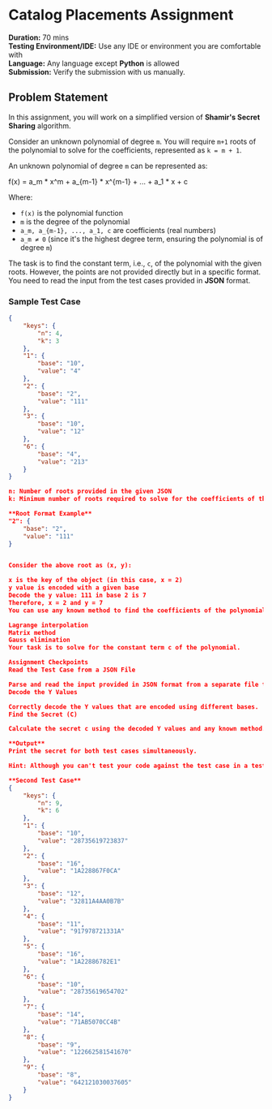 # Catalog Placements Assignment

**Duration:** 70 mins  
**Testing Environment/IDE:** Use any IDE or environment you are comfortable with  
**Language:** Any language except **Python** is allowed  
**Submission:** Verify the submission with us manually.

## Problem Statement

In this assignment, you will work on a simplified version of **Shamir's Secret Sharing** algorithm.

Consider an unknown polynomial of degree `m`. You will require `m+1` roots of the polynomial to solve for the coefficients, represented as `k = m + 1`.

An unknown polynomial of degree `m` can be represented as:


f(x) = a_m * x^m + a_{m-1} * x^{m-1} + ... + a_1 * x + c


Where:
- `f(x)` is the polynomial function
- `m` is the degree of the polynomial
- `a_m, a_{m-1}, ..., a_1, c` are coefficients (real numbers)
- `a_m ≠ 0` (since it's the highest degree term, ensuring the polynomial is of degree `m`)

The task is to find the constant term, i.e., `c`, of the polynomial with the given roots. However, the points are not provided directly but in a specific format. You need to read the input from the test cases provided in **JSON** format.

### Sample Test Case

```json
{
    "keys": {
        "n": 4,
        "k": 3
    },
    "1": {
        "base": "10",
        "value": "4"
    },
    "2": {
        "base": "2",
        "value": "111"
    },
    "3": {
        "base": "10",
        "value": "12"
    },
    "6": {
        "base": "4",
        "value": "213"
    }
}

n: Number of roots provided in the given JSON
k: Minimum number of roots required to solve for the coefficients of the polynomial (k = m + 1, where m is the degree of the polynomial)

**Root Format Example**
"2": {
    "base": "2",
    "value": "111"
}


Consider the above root as (x, y):

x is the key of the object (in this case, x = 2)
y value is encoded with a given base
Decode the y value: 111 in base 2 is 7
Therefore, x = 2 and y = 7
You can use any known method to find the coefficients of the polynomial, such as:

Lagrange interpolation
Matrix method
Gauss elimination
Your task is to solve for the constant term c of the polynomial.

Assignment Checkpoints
Read the Test Case from a JSON File

Parse and read the input provided in JSON format from a separate file that contains a series of polynomial roots.
Decode the Y Values

Correctly decode the Y values that are encoded using different bases.
Find the Secret (C)

Calculate the secret c using the decoded Y values and any known method.

**Output**
Print the secret for both test cases simultaneously.

Hint: Although you can't test your code against the test case in a testing environment, you can double-check it manually by solving the polynomial on paper and comparing the outputs.

**Second Test Case**
{
    "keys": {
        "n": 9,
        "k": 6
    },
    "1": {
        "base": "10",
        "value": "28735619723837"
    },
    "2": {
        "base": "16",
        "value": "1A228867F0CA"
    },
    "3": {
        "base": "12",
        "value": "32811A4AA0B7B"
    },
    "4": {
        "base": "11",
        "value": "917978721331A"
    },
    "5": {
        "base": "16",
        "value": "1A22886782E1"
    },
    "6": {
        "base": "10",
        "value": "28735619654702"
    },
    "7": {
        "base": "14",
        "value": "71AB5070CC4B"
    },
    "8": {
        "base": "9",
        "value": "122662581541670"
    },
    "9": {
        "base": "8",
        "value": "642121030037605"
    }
}

